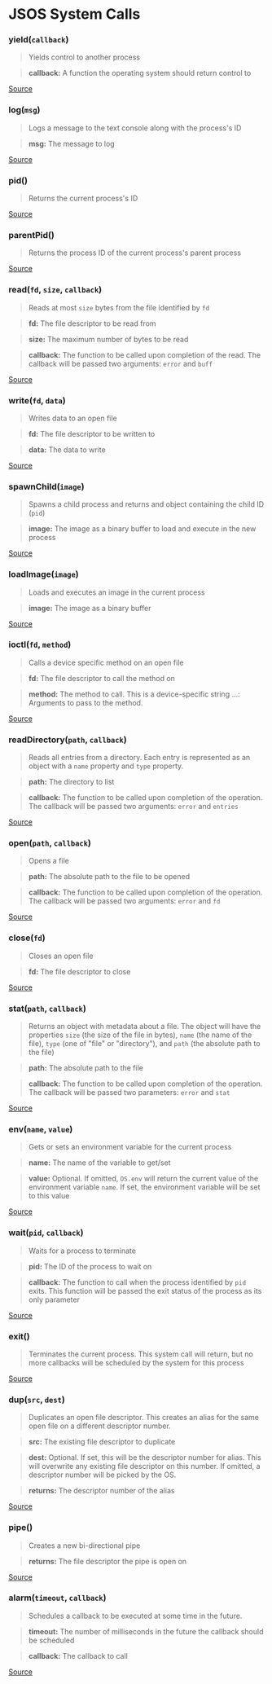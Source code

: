 # JSOS System Calls
### yield(`callback`)

> 
> Yields control to another process
> 

> **callback:** A function the operating system should return control to

[Source](../kernel/js/kernel/process.js#L107)

### log(`msg`)

> 
> Logs a message to the text console along with the process's ID
> 

> **msg:** The message to log

[Source](../kernel/js/kernel/process.js#L115)

### pid()

> 
> Returns the current process's ID

[Source](../kernel/js/kernel/process.js#L121)

### parentPid()

> 
> Returns the process ID of the current process's parent process

[Source](../kernel/js/kernel/process.js#L126)

### read(`fd`, `size`, `callback`)

> 
> Reads at most `size` bytes from the file identified by `fd`
> 

> **fd:** The file descriptor to be read from

> **size:** The maximum number of bytes to be read

> **callback:** The function to be called upon completion of the read.               The callback will be passed two arguments: `error` and `buff`

[Source](../kernel/js/kernel/process.js#L140)

### write(`fd`, `data`)

> 
> Writes data to an open file
> 

> **fd:** The file descriptor to be written to

> **data:** The data to write

[Source](../kernel/js/kernel/process.js#L157)

### spawnChild(`image`)

> 
> Spawns a child process and returns and object containing the child
> ID (`pid`)
> 

> **image:** The image as a binary buffer to load and execute in the new process

[Source](../kernel/js/kernel/process.js#L170)

### loadImage(`image`)

> 
> Loads and executes an image in the current process
> 

> **image:** The image as a binary buffer

[Source](../kernel/js/kernel/process.js#L188)

### ioctl(`fd`, `method`)

> 
> Calls a device specific method on an open file
> 

> **fd:** The file descriptor to call the method on

> **method:** The method to call. This is a device-specific string  ...:     Arguments to pass to the method.

[Source](../kernel/js/kernel/process.js#L198)

### readDirectory(`path`, `callback`)

> 
> Reads all entries from a directory. Each entry is represented as an
> object with a `name` property and `type` property.
> 

> **path:** The directory to list

> **callback:** The function to be called upon completion of the operation.               The callback will be passed two arguments: `error` and `entries`

[Source](../kernel/js/kernel/process.js#L217)

### open(`path`, `callback`)

> 
> Opens a file
> 

> **path:** The absolute path to the file to be opened

> **callback:** The function to be called upon completion of the operation.               The callback will be passed two arguments: `error` and `fd`

[Source](../kernel/js/kernel/process.js#L244)

### close(`fd`)

> 
> Closes an open file
> 

> **fd:** The file descriptor to close

[Source](../kernel/js/kernel/process.js#L265)

### stat(`path`, `callback`)

> 
> Returns an object with metadata about a file. The object will have
> the properties `size` (the size of the file in bytes), `name` (the
> name of the file), `type` (one of "file" or "directory"), and `path`
> (the absolute path to the file)
> 

> **path:** The absolute path to the file

> **callback:** The function to be called upon completion of the operation.               The callback will be passed two parameters: `error` and `stat`

[Source](../kernel/js/kernel/process.js#L284)

### env(`name`, `value`)

> 
> Gets or sets an environment variable for the current process
> 

> **name:** The name of the variable to get/set

> **value:** Optional. If omitted, `OS.env` will return the current           value of the environment variable `name`. If set, the           environment variable will be set to this value

[Source](../kernel/js/kernel/process.js#L317)

### wait(`pid`, `callback`)

> 
> Waits for a process to terminate
> 

> **pid:** The ID of the process to wait on

> **callback:** The function to call when the process identified by               `pid` exits. This function will be passed the exit status               of the process as its only parameter

[Source](../kernel/js/kernel/process.js#L333)

### exit()

> 
> Terminates the current process. This system call will return, but
> no more callbacks will be scheduled by the system for this process

[Source](../kernel/js/kernel/process.js#L354)

### dup(`src`, `dest`)

> 
> Duplicates an open file descriptor. This creates an alias for the
> same open file on a different descriptor number.
> 

> **src:** The existing file descriptor to duplicate

> **dest:** Optional. If set, this will be the descriptor number for           alias. This will overwrite any existing file descriptor on           this number. If omitted, a descriptor number will be picked           by the OS.

> **returns:** The descriptor number of the alias

[Source](../kernel/js/kernel/process.js#L367)

### pipe()

> 
> Creates a new bi-directional pipe
> 

> **returns:** The file descriptor the pipe is open on

[Source](../kernel/js/kernel/process.js#L383)

### alarm(`timeout`, `callback`)

> 
> Schedules a callback to be executed at some time in the future.
> 

> **timeout:** The number of milliseconds in the future the callback               should be scheduled

> **callback:** The callback to call

[Source](../kernel/js/kernel/process.js#L392)

